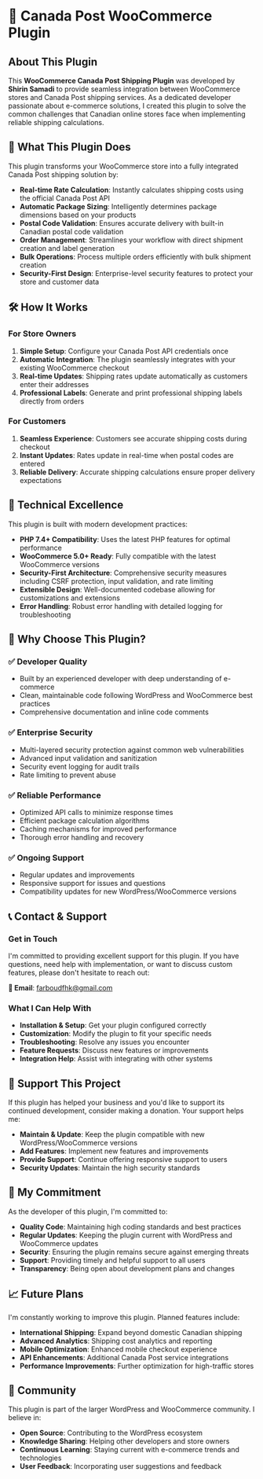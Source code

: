 # 🍁 Canada Post WooCommerce Plugin

## About This Plugin

This **WooCommerce Canada Post Shipping Plugin** was developed by **Shirin Samadi** to provide seamless integration between WooCommerce stores and Canada Post shipping services. As a dedicated developer passionate about e-commerce solutions, I created this plugin to solve the common challenges that Canadian online stores face when implementing reliable shipping calculations.

## 🚀 What This Plugin Does

This plugin transforms your WooCommerce store into a fully integrated Canada Post shipping solution by:

- **Real-time Rate Calculation**: Instantly calculates shipping costs using the official Canada Post API
- **Automatic Package Sizing**: Intelligently determines package dimensions based on your products
- **Postal Code Validation**: Ensures accurate delivery with built-in Canadian postal code validation
- **Order Management**: Streamlines your workflow with direct shipment creation and label generation
- **Bulk Operations**: Process multiple orders efficiently with bulk shipment creation
- **Security-First Design**: Enterprise-level security features to protect your store and customer data

## 🛠️ How It Works

### For Store Owners

1. **Simple Setup**: Configure your Canada Post API credentials once
2. **Automatic Integration**: The plugin seamlessly integrates with your existing WooCommerce checkout
3. **Real-time Updates**: Shipping rates update automatically as customers enter their addresses
4. **Professional Labels**: Generate and print professional shipping labels directly from orders

### For Customers

1. **Seamless Experience**: Customers see accurate shipping costs during checkout
2. **Instant Updates**: Rates update in real-time when postal codes are entered
3. **Reliable Delivery**: Accurate shipping calculations ensure proper delivery expectations

## 🔧 Technical Excellence

This plugin is built with modern development practices:

- **PHP 7.4+ Compatibility**: Uses the latest PHP features for optimal performance
- **WooCommerce 5.0+ Ready**: Fully compatible with the latest WooCommerce versions
- **Security-First Architecture**: Comprehensive security measures including CSRF protection, input validation, and rate limiting
- **Extensible Design**: Well-documented codebase allowing for customizations and extensions
- **Error Handling**: Robust error handling with detailed logging for troubleshooting

## 💼 Why Choose This Plugin?

### ✅ **Developer Quality**

- Built by an experienced developer with deep understanding of e-commerce
- Clean, maintainable code following WordPress and WooCommerce best practices
- Comprehensive documentation and inline code comments

### ✅ **Enterprise Security**

- Multi-layered security protection against common web vulnerabilities
- Advanced input validation and sanitization
- Security event logging for audit trails
- Rate limiting to prevent abuse

### ✅ **Reliable Performance**

- Optimized API calls to minimize response times
- Efficient package calculation algorithms
- Caching mechanisms for improved performance
- Thorough error handling and recovery

### ✅ **Ongoing Support**

- Regular updates and improvements
- Responsive support for issues and questions
- Compatibility updates for new WordPress/WooCommerce versions

## 📞 Contact & Support

### Get in Touch

I'm committed to providing excellent support for this plugin. If you have questions, need help with implementation, or want to discuss custom features, please don't hesitate to reach out:

**📧 Email**: farboudfhk@gmail.com

### What I Can Help With

- **Installation & Setup**: Get your plugin configured correctly
- **Customization**: Modify the plugin to fit your specific needs
- **Troubleshooting**: Resolve any issues you encounter
- **Feature Requests**: Discuss new features or improvements
- **Integration Help**: Assist with integrating with other systems

## 💝 Support This Project

If this plugin has helped your business and you'd like to support its continued development, consider making a donation. Your support helps me:

- **Maintain & Update**: Keep the plugin compatible with new WordPress/WooCommerce versions
- **Add Features**: Implement new features and improvements
- **Provide Support**: Continue offering responsive support to users
- **Security Updates**: Maintain the high security standards

## 🎯 My Commitment

As the developer of this plugin, I'm committed to:

- **Quality Code**: Maintaining high coding standards and best practices
- **Regular Updates**: Keeping the plugin current with WordPress and WooCommerce updates
- **Security**: Ensuring the plugin remains secure against emerging threats
- **Support**: Providing timely and helpful support to all users
- **Transparency**: Being open about development plans and changes

## 📈 Future Plans

I'm constantly working to improve this plugin. Planned features include:

- **International Shipping**: Expand beyond domestic Canadian shipping
- **Advanced Analytics**: Shipping cost analytics and reporting
- **Mobile Optimization**: Enhanced mobile checkout experience
- **API Enhancements**: Additional Canada Post service integrations
- **Performance Improvements**: Further optimization for high-traffic stores

## 🤝 Community

This plugin is part of the larger WordPress and WooCommerce community. I believe in:

- **Open Source**: Contributing to the WordPress ecosystem
- **Knowledge Sharing**: Helping other developers and store owners
- **Continuous Learning**: Staying current with e-commerce trends and technologies
- **User Feedback**: Incorporating user suggestions and feedback
